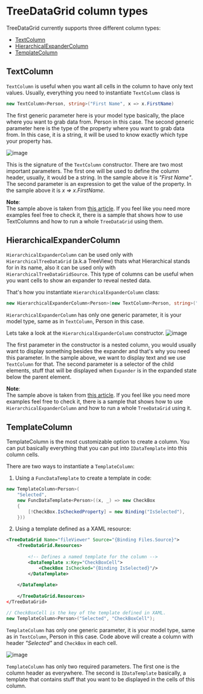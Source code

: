 # TreeDataGrid column types

TreeDataGrid currently supports three different column types: 
- [TextColumn](https://github.com/AvaloniaUI/Avalonia.Controls.TreeDataGrid/blob/master/src/Avalonia.Controls.TreeDataGrid/Models/TreeDataGrid/TextColumn.cs) 
- [HierarchicalExpanderColumn](https://github.com/AvaloniaUI/Avalonia.Controls.TreeDataGrid/blob/master/src/Avalonia.Controls.TreeDataGrid/Models/TreeDataGrid/HierarchicalExpanderColumn.cs)
- [TemplateColumn](https://github.com/AvaloniaUI/Avalonia.Controls.TreeDataGrid/blob/master/src/Avalonia.Controls.TreeDataGrid/Models/TreeDataGrid/TemplateColumn.cs)

## TextColumn
`TextColumn` is useful when you want all cells in the column to have only text values.
Usually, everything you need to instantiate `TextColumn` class is
```csharp
new TextColumn<Person, string>("First Name", x => x.FirstName)
```
The first generic parameter here is your model type basically, the place where you want to grab data from. Person in this case. The second generic parameter here is the type of the property where you want to grab data from. In this case, it is a string, it will be used to know exactly which type your property has.

![image](https://user-images.githubusercontent.com/53405089/157456551-dd394781-903a-4c7b-8874-e631e21534a1.png)

This is the signature of the `TextColumn` constructor. There are two most important parameters. The first one will be used to define the column header, usually, it would be a string. In the sample above it is *"First Name"*. The second parameter is an expression to get the value of the property. In the sample above it is *x => x.FirstName*.

**Note**:               
The sample above is taken from [this article](https://github.com/AvaloniaUI/Avalonia.Controls.TreeDataGrid/blob/master/docs/get-started-flat.md). If you feel like you need more examples feel free to check it, there is a sample that shows how to use TextColumns and how to run a whole `TreeDataGrid` using them. 

## HierarchicalExpanderColumn
`HierarchicalExpanderColumn` can be used only with `HierarchicalTreeDataGrid` (a.k.a TreeView) thats what Hierarchical stands for in its name, also it can be used only with `HierarchicalTreeDataGridSource`. This type of columns can be useful when you want cells to show an expander to reveal nested data.

That's how you instantiate `HierarchicalExpanderColumn` class:
```csharp
new HierarchicalExpanderColumn<Person>(new TextColumn<Person, string>("First Name", x => x.FirstName), x => x.Children)
```
`HierarchicalExpanderColumn` has only one generic parameter, it is your model type, same as in `TextColumn`, Person in this case.

Lets take a look at the `HierarchicalExpanderColumn` constructor.
![image](https://user-images.githubusercontent.com/53405089/157536079-fd14f1ed-0a7d-438a-abba-fd56766709a9.png)

The first parameter in the constructor is a nested column, you would usually want to display something besides the expander and that's why you need this parameter. In the sample above, we want to display text and we use `TextColumn` for that. The second parameter is a selector of the child elements, stuff that will be displayed when `Expander` is in the expanded state below the parent element.

**Note**:               
The sample above is taken from [this article](https://github.com/AvaloniaUI/Avalonia.Controls.TreeDataGrid/blob/master/docs/get-started-hierarchical.md). If you feel like you need more examples feel free to check it, there is a sample that shows how to use `HierarchicalExpanderColumn` and how to run a whole `TreeDataGrid` using it. 

## TemplateColumn
TemplateColumn is the most customizable option to create a column. You can put basically everything that you can put into `IDataTemplate` into this column cells.

There are two ways to instantiate a `TemplateColumn`:

1. Using a `FuncDataTemplate` to create a template in code:

```csharp
new TemplateColumn<Person>(
    "Selected",
    new FuncDataTemplate<Person>((x, _) => new CheckBox
    {
        [!CheckBox.IsCheckedProperty] = new Binding("IsSelected"),
    }))
```

2. Using a template defined as a XAML resource:

```xml
<TreeDataGrid Name="fileViewer" Source="{Binding Files.Source}">
    <TreeDataGrid.Resources>
           
        <!-- Defines a named template for the column -->
        <DataTemplate x:Key="CheckBoxCell">
            <CheckBox IsChecked="{Binding IsSelected}"/>
        </DataTemplate>
        
    </DataTemplate>
              
    </TreeDataGrid.Resources>
</TreeDataGrid>
```

```csharp
// CheckBoxCell is the key of the template defined in XAML.
new TemplateColumn<Person>("Selected", "CheckBoxCell");
```

`TemplateColumn` has only one generic parameter, it is your model type, same as in `TextColumn`, Person in this case. Code above will create a column with header *"Selected"* and `CheckBox` in each cell.

![image](https://user-images.githubusercontent.com/53405089/157664231-8653bce9-f8d6-4fbc-8e78-e3ff93f1ace2.png)

`TemplateColumn` has only two required parameters. The first one is the column header as everywhere. The second is `IDataTemplate` basically, a template that contains stuff that you want to be displayed in the cells of this column.
